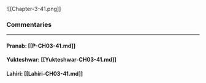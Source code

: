![[Chapter-3-41.png]]

### Commentaries

---

#### Pranab: [[P-CH03-41.md]]

#### Yukteshwar: [[Yukteshwar-CH03-41.md]]

#### Lahiri: [[Lahiri-CH03-41.md]]
